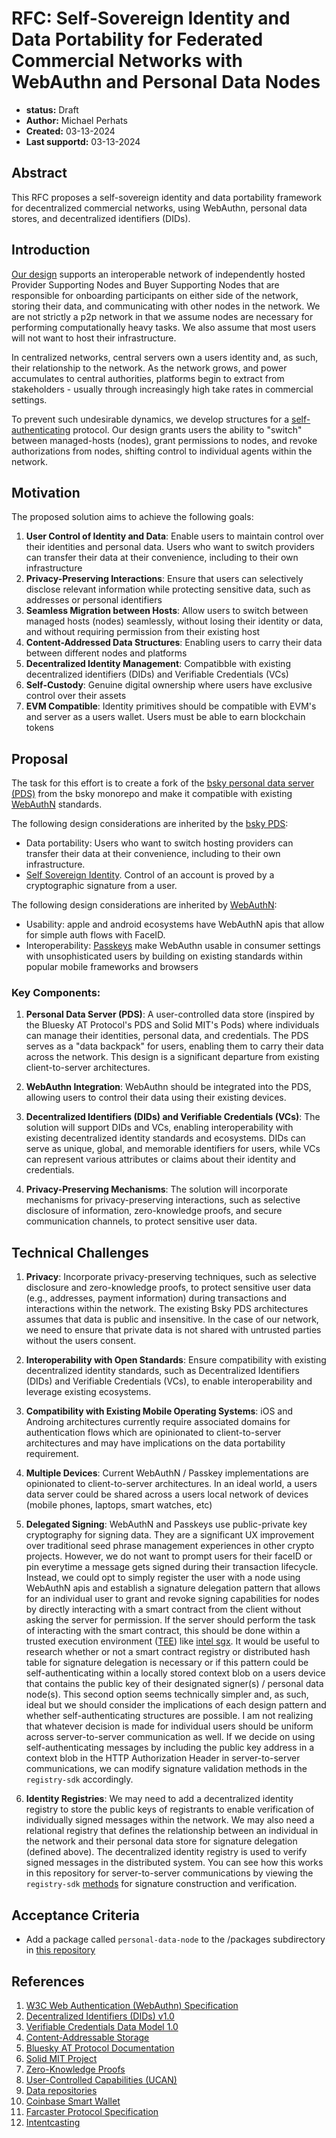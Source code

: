 # RFC: Self-Sovereign Identity and Data Portability for Federated Commercial Networks with WebAuthn and Personal Data Nodes

- **status:** Draft
- **Author:** Michael Perhats
- **Created:** 03-13-2024
- **Last supportd:** 03-13-2024

## Abstract

This RFC proposes a self-sovereign identity and data portability framework for decentralized commercial networks, using WebAuthn, personal data stores, and decentralized identifiers (DIDs).

## Introduction

[Our design](./00001-lifecycle-apis.md) supports an interoperable network of independently hosted Provider Supporting Nodes and Buyer Supporting Nodes that are responsible for onboarding participants on either side of the network, storing their data, and communicating with other nodes in the network. We are not strictly a p2p network in that we assume nodes are necessary for performing computationally heavy tasks. We also assume that most users will not want to host their infrastructure. 

In centralized networks, central servers own a users identity and, as such, their relationship to the network. As the network grows, and power accumulates to central authorities, platforms begin to extract from stakeholders - usually through increasingly high take rates in commercial settings.

To prevent such undesirable dynamics, we develop structures for a [self-authenticating](https://en.wiktionary.org/wiki/self-authenticating) protocol. Our design grants users the ability to "switch" between managed-hosts (nodes), grant permissions to nodes, and revoke authorizations from nodes, shifting control to individual agents within the network.

## Motivation

The proposed solution aims to achieve the following goals:

1. **User Control of Identity and Data**: Enable users to maintain control over their identities and personal data. Users who want to switch providers can transfer their data at their convenience, including to their own infrastructure
2. **Privacy-Preserving Interactions**: Ensure that users can selectively disclose relevant information while protecting sensitive data, such as addresses or personal identifiers
3. **Seamless Migration between Hosts**: Allow users to switch between managed hosts (nodes) seamlessly, without losing their identity or data, and without requiring permission from their existing host
4. **Content-Addressed Data Structures**: Enabling users to carry their data between different nodes and platforms
6. **Decentralized Identity Management**: Compatibble with existing decentralized identifiers (DIDs) and Verifiable Credentials (VCs)
7. **Self-Custody**: Genuine digital ownership where users have exclusive control over their assets
8. **EVM Compatible**: Identity primitives should be compatible with EVM's and server as a users wallet. Users must be able to earn blockchain tokens

## Proposal

The task for this effort is to create a fork of the [bsky personal data server (PDS)](https://github.com/bluesky-social/atproto) from the bsky monorepo and make it compatible with existing [WebAuthN](https://www.w3.org/TR/webauthn-3/) standards.

The following design considerations are inherited by the [bsky PDS](https://github.com/bluesky-social/pds):
- Data portability: Users who want to switch hosting providers can transfer their data at their convenience, including to their own infrastructure. 
- [Self Sovereign Identity](https://github.com/WebOfTrustInfo/self-sovereign-identity/blob/master/ThePathToSelf-SovereignIdentity.md). Control of an account is proved by a cryptographic signature from a user.

The following design considerations are inherited by [WebAuthN](https://www.w3.org/TR/webauthn-3/):
- Usability: apple and android ecosystems have WebAuthN apis that allow for simple auth flows with FaceID.
- Interoperability: [Passkeys](https://www.passkeys.io/) make WebAuthn usable in consumer settings with unsophisticated users by building on existing standards within popular mobile frameworks and browsers

### Key Components:

1. **Personal Data Server (PDS)**: A user-controlled data store (inspired by the Bluesky AT Protocol's PDS and Solid MIT's Pods) where individuals can manage their identities, personal data, and credentials. The PDS serves as a "data backpack" for users, enabling them to carry their data across the network. This design is a significant departure from existing client-to-server architectures.

2. **WebAuthn Integration**: WebAuthn should be integrated into the PDS, allowing users to control their data using their existing devices.

3. **Decentralized Identifiers (DIDs) and Verifiable Credentials (VCs)**: The solution will support DIDs and VCs, enabling interoperability with existing decentralized identity standards and ecosystems. DIDs can serve as unique, global, and memorable identifiers for users, while VCs can represent various attributes or claims about their identity and credentials.

4. **Privacy-Preserving Mechanisms**: The solution will incorporate mechanisms for privacy-preserving interactions, such as selective disclosure of information, zero-knowledge proofs, and secure communication channels, to protect sensitive user data.


## Technical Challenges

1. **Privacy**: Incorporate privacy-preserving techniques, such as selective disclosure and zero-knowledge proofs, to protect sensitive user data (e.g., addresses, payment information) during transactions and interactions within the network. The existing Bsky PDS architectures assumes that data is public and insensitive. In the case of our network, we need to ensure that private data is not shared with untrusted parties without the users consent.

2. **Interoperability with Open Standards**: Ensure compatibility with existing decentralized identity standards, such as Decentralized Identifiers (DIDs) and Verifiable Credentials (VCs), to enable interoperability and leverage existing ecosystems.

3. **Compatibility with Existing Mobile Operating Systems**: iOS and Androing architectures currently require associated domains for authentication flows which are opinionated to client-to-server architectures and may have implications on the data portability requirement.

4. **Multiple Devices**: Current WebAuthN / Passkey implementations are opinionated to client-to-server architectures. In an ideal world, a users data server could be shared across a users local network of devices (mobile phones, laptops, smart watches, etc)

5. **Delegated Signing**: WebAuthN and Passkeys use public-private key cryptography for signing data. They are a significant UX improvement over traditional seed phrase management experiences in other crypto projects. However, we do not want to prompt users for their faceID or pin everytime a message gets signed during their transaction lifecycle. Instead, we could opt to simply register the user with a node using WebAuthN apis and establish a signature delegation pattern that allows for an individual user to grant and revoke signing capabilities for nodes by directly interacting with a smart contract from the client without asking the server for permission. If the server should perform the task of interacting with the smart contract, this should be done within a trusted execution environment ([TEE](https://en.wikipedia.org/wiki/Trusted_execution_environment)) like [intel sgx](https://www.intel.com/content/dam/develop/external/us/en/documents/overview-of-intel-sgx-enclave-637284.pdf). It would be useful to research whether or not a smart contract registry or distributed hash table for signature delegation is necessary or if this pattern could be self-authenticating within a locally stored context blob on a users device that contains the public key of their designated signer(s) / personal data node(s). This second option seems technically simpler and, as such, ideal but we should consider the implications of each design pattern and whether self-authenticating structures are possible. I am not realizing that whatever decision is made for individual users should be uniform across server-to-server communication as well. If we decide on using self-authenticating messages by including the public key address in a context blob in the HTTP Authorization Header  in server-to-server communications, we can modify signature validation methods in the `registry-sdk` accordingly.

6. **Identity Registries**: We may need to add a decentralized identity registry to store the public keys of registrants to enable verification of individually signed messages within the network. We may also need a relational registry that defines the relationship between an individual in the network and their personal data store for signature delegation (defined above). The decentralized identity registry is used to verify signed messages in the distributed system. You can see how this works in this repository for server-to-server communications by viewing the `registry-sdk` [methods](../packages/registry-sdk/src/node-registry.ts) for signature construction and verification.

## Acceptance Criteria
- Add a package called `personal-data-node` to the /packages subdirectory in [this repository](https://github.com/Palette-Labs-Inc/registry)

## References
1. [W3C Web Authentication (WebAuthn) Specification](https://www.w3.org/TR/webauthn/)
2. [Decentralized Identifiers (DIDs) v1.0](https://www.w3.org/TR/did-core/)
3. [Verifiable Credentials Data Model 1.0](https://www.w3.org/TR/vc-data-model/)
5. [Content-Addressable Storage](https://en.wikipedia.org/wiki/Content-addressable_storage)
6. [Bluesky AT Protocol Documentation](https://blueskyweb.xyz/docs/overview)
7. [Solid MIT Project](https://solidproject.org/)
8. [Zero-Knowledge Proofs](https://en.wikipedia.org/wiki/Zero-knowledge_proof)
9. [User-Controlled Capabilities (UCAN)](https://ucan.xyz/)
10. [Data repositories](https://atproto.com/guides/data-repos)
11. [Coinbase Smart Wallet](https://github.com/coinbase/smart-wallet?tab=readme-ov-file)
12. [Farcaster Protocol Specification](https://github.com/farcasterxyz/protocol)
13. [Intentcasting](https://customercommons.org/category/intentcasting/)